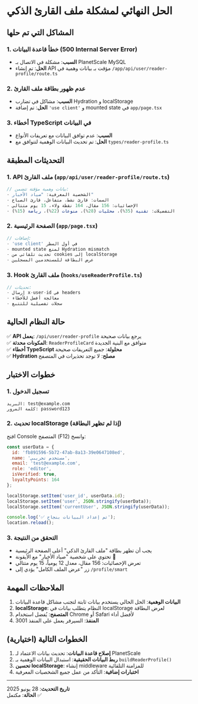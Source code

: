 # الحل النهائي لمشكلة ملف القارئ الذكي

## المشاكل التي تم حلها

### 1. خطأ قاعدة البيانات (500 Internal Server Error)
- **السبب**: مشكلة في الاتصال بـ PlanetScale MySQL
- **الحل**: تم إنشاء API مؤقت بـ بيانات وهمية في `/app/api/user/reader-profile/route.ts`

### 2. عدم ظهور بطاقة ملف القارئ
- **السبب**: مشاكل في تضارب Hydration و localStorage
- **الحل**: تم إضافة `'use client'` و mounted state في `app/page.tsx`

### 3. أخطاء TypeScript في البيانات
- **السبب**: عدم توافق البيانات مع تعريفات الأنواع
- **الحل**: تم تحديث البيانات الوهمية لتتوافق مع `types/reader-profile.ts`

## التحديثات المطبقة

### 1. API ملف القارئ (`app/api/user/reader-profile/route.ts`)
```typescript
// بيانات وهمية مؤقتة تتضمن:
- الشخصية المعرفية: "صياد الأخبار"
- السمات: قارئ نشط، متفاعل، قارئ الصباح
- الإحصائيات: 156 مقال، 164 نقطة ولاء، 15 يوم متتالي
- التفضيلات: تقنية (35%)، محليات (28%)، منوعات (22%)، رياضة (15%)
```

### 2. الصفحة الرئيسية (`app/page.tsx`)
```typescript
// إضافات:
- 'use client' في أول السطر
- mounted state لمنع Hydration mismatch
- تحديث تلقائي من cookies إلى localStorage
- عرض البطاقة للمستخدمين المسجلين
```

### 3. Hook ملف القارئ (`hooks/useReaderProfile.ts`)
```typescript
// تحديثات:
- إرسال x-user-id في headers
- معالجة أفضل للأخطاء
- سجلات تفصيلية للتتبع
```

## حالة النظام الحالية

✅ **API يعمل**: `/api/user/reader-profile` يرجع بيانات صحيحة  
✅ **المكونات محدثة**: `ReaderProfileCard` متوافق مع البنية الجديدة  
✅ **أخطاء TypeScript محلولة**: جميع التعريفات صحيحة  
✅ **Hydration مصلح**: لا توجد تحذيرات في المتصفح  

## خطوات الاختبار

### 1. تسجيل الدخول
```
البريد: test@example.com
كلمة المرور: password123
```

### 2. تحديث localStorage (إذا لم تظهر البطاقة)
افتح Console المتصفح (F12) وانسخ:
```javascript
const userData = {
  id: 'fb891596-5b72-47ab-8a13-39e0647108ed',
  name: 'مستخدم تجريبي',
  email: 'test@example.com',
  role: 'editor',
  isVerified: true,
  loyaltyPoints: 164
};

localStorage.setItem('user_id', userData.id);
localStorage.setItem('user', JSON.stringify(userData));
localStorage.setItem('currentUser', JSON.stringify(userData));

console.log('✅ تم إعداد البيانات بنجاح');
location.reload();
```

### 3. التحقق من النتيجة
- يجب أن تظهر بطاقة "ملف القارئ الذكي" أعلى الصفحة الرئيسية
- تحتوي على شخصية "صياد الأخبار" مع الأيقونة 📰
- تعرض الإحصائيات: 156 مقال، معدل 12 يومياً، 15 يوم متتالي
- زر "عرض الملف الكامل" يؤدي إلى `/profile/smart`

## الملاحظات المهمة

1. **البيانات الوهمية**: الحل الحالي يستخدم بيانات ثابتة لتجنب مشاكل قاعدة البيانات
2. **localStorage**: النظام يتطلب بيانات في localStorage لعرض البطاقة
3. **المتصفح**: يُفضل استخدام Chrome أو Safari لأفضل أداء
4. **المنفذ**: السيرفر يعمل على المنفذ 3001

## الخطوات التالية (اختيارية)

1. **إصلاح قاعدة البيانات**: تحديث بيانات الاعتماد لـ PlanetScale
2. **ربط البيانات الحقيقية**: استبدال البيانات الوهمية بـ `buildReaderProfile()`
3. **تحسين localStorage**: إنشاء middleware للمزامنة التلقائية
4. **اختبارات إضافية**: التأكد من عمل جميع الشخصيات المعرفية

---
**تاريخ التحديث**: 28 يونيو 2025  
**الحالة**: مكتمل ✅ 